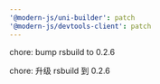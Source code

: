 ```yaml
---
'@modern-js/uni-builder': patch
'@modern-js/devtools-client': patch
---
```


chore: bump rsbuild to 0.2.6

chore: 升级 rsbuild 到 0.2.6
